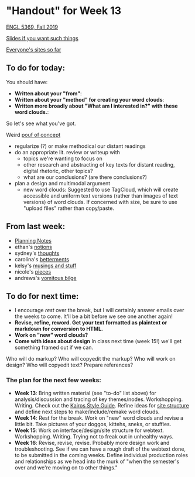 # "Handout" for Week 13

[ENGL 5369, Fall 2019](calendar.html)

[Slides if you want such things](https://docs.google.com/presentation/d/e/2PACX-1vRufA94YIvpbFkJ2K591QOVPqCeLM5nAcGgkbJ0uiCuOgYeWh5OUR1FXmLTWgReyHFb8yPoLY4kWyb5/pub?start=false&loop=false&delayms=3000)

[Everyone's sites so far](fambly)

## To do for today:

You should have:   
  - **Written about your "from"**:
  - **Written about your "method" for creating your word clouds**:
  - **Written more broadly about "What am I interested in?" with these word clouds.**:

So let's see what you've got.

Weird [pouf of concept](tagcloud/tagcloud-index.html)

* regularize (?) or make methodical our distant readings
* do an appropriate lit. review or writeup with  
  - topics we're wanting to focus on
  - other research and abstracting of key texts for distant reading, digital rhetoric, other topics?
  - what are our conclusions? (are there conclusions?)
* plan a design and multimodal argument
  - new word clouds: Suggested to use TagCloud, which will create accessible and uniform text versions (rather than images of text versions) of word clouds. If concerned with size, be sure to use "upload files" rather than copy/paste.

## From last week:
- [Planning Notes](https://docs.google.com/document/d/1O3eqoKboW5nIjoE4JwylVwixWGf2yGDamUGwuYlfUBA/edit?usp=sharing)
- ethan's [notions](https://docs.google.com/document/d/1oQnr_wjPpcY64KUAW0pla6OUQlhS_CKWuAefw3TiyvY/)
- sydney's [thoughts](https://docs.google.com/document/d/1uZX7LUVAr4o4sk4nZHgyaCRgP9j937-E-yvMaBsGlM8)
- carolina's [betterments](https://carolinaavsar.github.io/betterandimproved.html)
- kelsy's [musings and stuff](https://drive.google.com/drive/folders/1fT1KBCOPaiJF7UKhDVLXQqL7a3CwIjek?usp=sharing)
- nicole's [pieces](https://docs.google.com/document/d/1KlkN29W_bfMUKPr2bk9ompI3jjN_AJCQQbSCC23kCCI)
- andrews's [vomitous bilge](https://docs.google.com/document/d/1RMWf7T6p5OIP41DCMxy_V0DdnDTXhpcp9RmNw2mHzk8)


## To do for next time:
 - I encourage *rest* over the break, but I will certainly answer emails over the weeks to come. It'll be a bit before we see one another again!
 - **Revise, refine, reword. Get your text formatted as plaintext or markdown for conversion to HTML.**
 - **Work on "new" word clouds?**
 - **Come with ideas about design** In class next time (week 15!) we'll get something framed out if we can.

 Who will do markup? Who will copyedit the markup? Who will work on design? Who will copyedit text? Prepare references?


### The plan for the next few weeks:
  - **Week 13**: Bring written material (see "to-do" list above) for analysis/discussion and tracing of key themes/nodes. Workshopping. Writing. Check out the [Kairos Style Guide](http://kairos.technorhetoric.net/styleguide.html). Refine ideas for [site structure](https://webstyleguide.com/wsg3/3-information-architecture/3-site-structure.html) and define next steps to make/include/remake word clouds.
  - **Week 14**: Rest for the break. Work on "new" word clouds and revise a little bit. Take pictures of your doggos, kittehs, sneks, or stuffies.
  - **Week 15**: Work on interface/design/site structure for webtext. Workshopping. Writing. Trying not to freak out in unhealthy ways.
  - **Week 16**: Revise, revise, revise. Probably more design work and troubleshooting. See if we can have a rough draft of the webtext done, to be submitted in the coming weeks. Define individual production roles and relationships as we head into the murk of "when the semester's over and we're moving on to other things."

